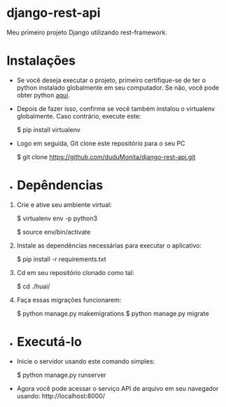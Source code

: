 # django-rest-api
Meu primeiro projeto Django utilizando rest-framework.

# Instalações
- Se você deseja executar o projeto, primeiro certifique-se de ter o python instalado globalmente em seu computador. Se não, você pode obter python [aqui](https://python.org.br/instalacao-windows/ "aqui").

- Depois de fazer isso, confirme se você também instalou o virtualenv globalmente. Caso contrário, execute este:

    $ pip install virtualenv
- Logo em seguida, Git clone este repositório para o seu PC

    $ git clone https://github.com/duduMonita/django-rest-api.git
- # Depêndencias
1. Crie e ative seu ambiente virtual:

    $ virtualenv  env -p python3
    
    $ source env/bin/activate
2. Instale as dependências necessárias para executar o aplicativo:

    $ pip install -r requirements.txt
3.  Cd em seu repositório clonado como tal:

    $ cd ./huai/
4. Faça essas migrações funcionarem:

    $ python manage.py makemigrations
    $ python manage.py migrate

- # Executá-lo
- Inicie o servidor usando este comando simples:

    $ python manage.py runserver
- Agora você pode acessar o serviço API de arquivo em seu navegador usando:
    http://localhost:8000/
